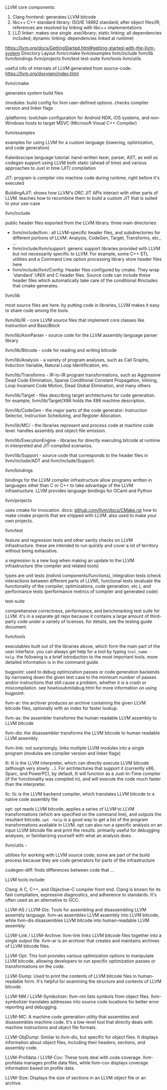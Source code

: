 LLVM core components:
1. Clang frontend: generates LLVM bitcode
2. libc++ C++ standard library: ISO/IE 14882 standard; after object files/IR, references are resolved by linking with libc++ implementations
3. LLD linker: makes one single .exe/library; static linking: all dependencies included; dynamic linking: dependencies linked at runtime)

https://llvm.org/docs/GettingStarted.html#getting-started-with-the-llvm-system
Directory Layout
llvm/cmake
llvm/examples
llvm/include
llvm/lib
llvm/bindings
llvm/projects
llvm/test
test-suite
llvm/tools
llvm/utils

useful info of internals of LLVM generated from source-code: https://llvm.org/doxygen/index.html 


llvm/cmake

generates system build files

/modules: build config for llvm user-defined options. checks compiler version and linker flags

/platforms: toolchain configuration for Android NDK, iOS systems, and non-Windows hosts to target MSVC (Microsoft Visual C++ Compiler)



llvm/examples

examples for using LLVM for a custom language (lowering, optimization, and code generation)

Kaleidoscope language tutorial: hand-written lexer, parser, AST, as well as codegen support using LLVM both static (ahead of time) and various approaches to Just in time (JIT) compilation

JIT: program is compiler into machine code during runtime, right before it's executed

BuildingAJIT: shows how LLVM's ORC JIT APIs interact with other parts of LLVM. teaches how to recombine them to build a custom JIT that is suited to your use-case




llvm/include

public header files exported from the LLVM library. three main directories:

- llvm/include/llvm : all LLVM-specific header files, and subdirectories for different portions of LLVM: Analysis, CodeGen, Target, Transforms, etc., ...
- llvm/include/llvm/support: generic support libraries provided with LLVM but not necessarily specific to LLVM. For example, some C++ STL utilities and a Command Line option processing library store header files here
- llvm/include/llvm/Config: Header files configured by cmake. They wrap 'standard' UNIX and C header files. Source code can include these header files which automatically take care of the conditional #includes that cmake generates.




llvm/lib

most source files are here. by putting code in libraries, LLVM makes it easy to share code among the tools.

llvm/lib/IR - core LLVM source files that implement core classes like Instruction and BasicBlock

llvm/lib/AsmParser - source code for the LLVM assembly language parser library

llvm/lib/Bitcode - code for reading and writing bitcode

llvm/lib/Analysis - a variety of program analyses, such as Call Graphs, Induction Variable, Natural Loop Identification, etc.

llvm/lib/Transforms - IR-to-IR program transformations, such as Aggressive Dead Code Elimination, Sparse Conditional Constant Propagation, Inlining, Loop Invariant Code Motion, Dead Global Elimination, and many others

llvm/lib/Target - files describing target architectures for code generation. for example, llvm/lib/Target/X86 holds the X86 machine description.

llvm/lib/CodeGen - the major parts of the code generator: Instruction Selector, Instruction Scheduling, and Register Allocation.

llvm/lib/MC/ - the libraries represent and process code at machine code level. handles assembly and object-file emission.

llvm/lib/ExecutionEngine - libraries for directly executing bitcode at runtime in interpreted and JIT-compiled scenarios.

llvm/lib/Support - source code that corresponds to the header files in llvm/include/ADT and llvm/include/Support.




llvm/bindings

bindings for the LLVM compiler infrastructure allow programs written in languages other than C or C++ to take advantage of the LLVM infrastructure. LLVM provides language bindings for OCaml and Python




llvm/projects

uses cmake for invocation. 
docs: [github.com/llvm/docs/CMake.rst](https://github.com/llvm/llvm-project/blob/main/llvm/docs/CMake.rst)
how to make cmake projects that are shipped with LLVM.
also used to make your own projects.




llvm/test

feature and regression tests and other sanity checks on LLVM infrastructure. these are intended to run quickly and cover a lot of territory without being exhaustive.

a regression is a new bug when making an update to the LLVM infrastructure (the compiler and related tools)

types are unit tests (individ components/functions), integration tests (check interactions between different parts of LLVM), functional tests (evaluate the functionality of the compiler, optimizations, code generation, etc.), and performance tests (performance metrics of compiler and generated code)




test-suite

comprehensive correctness, performance, and benchmarking test suite for LLVM. it's in a separate git repo because it contains a large amount of third-party code under a variety of licenses. for details, see the testing guide document.




llvm/tools

executables built out of the libraries above, which form the main part of the user interface. you can always get help for a tool by typing `tool_name - help`. the following is a brief introduction to the most important tools. more detailed information is in the command guide.

bugpoint: used to debug optimization passes or code generation backends by narrowing down the given test case to the minimum number of passes and/or instructions that still cause a problem, whether it is a crash or miscompilation. see howtosubmitabug.html for more information on using bugpoint.

llvm-ar: the archiver produces an archive containing the given LLVM bitcode files, optionally with an index for faster lookup.

llvm-as: the assembler transforms the human readable LLVM assembly to LLVM bitcode

llvm-dis: the disassembler transforms the LLVM bitcode to human readable LLVM assembly

llvm-link: not surprisingly, links multiple LLVM modules into a single program (modules are compiler version and linker flags)

lli: lli is the LLVM interpreter, which can directly execute LLVM bitcode (although very slowly ...). For architectures that support it (currently x86, Sparc, and PowerPC), by default, lli will function as a Just-In-Time compiler (if the functionality was compiled in), and will execute the code much faster than the interpreter.

llc: llc is the LLVM backend compiler, which translates LLVM bitcode to a native code assembly file

opt: opt reads LLVM bitcode, applies a series of LLVM to LLVM transformations (which are specified on the command line), and outputs the resultant bitcode. `opt -help` is a good way to get a list of the program transformations available in LLVM. opt can also run a specific analysis on an input LLVM bitcode file and print the results. primarily useful for debugging analyses, or familiarizing yourself with what an analysis does.




llvm/utils - 

utilities for working with LLVM source code; some are part of the build process because they are code generators for parts of the infrastructure

codegen-diff: finds differences between code that ...








LLVM tools include:

Clang: A C, C++, and Objective-C compiler front end. Clang is known for its fast compilation, expressive diagnostics, and adherence to standards. It's often used as an alternative to GCC.

LLVM-AS / LLVM-Dis: Tools for assembling and disassembling LLVM assembly language. llvm-as assembles LLVM assembly into LLVM bitcode, while llvm-dis disassembles LLVM bitcode into human-readable LLVM assembly.

LLVM-Link / LLVM-Archive: llvm-link links LLVM bitcode files together into a single output file. llvm-ar is an archiver that creates and maintains archives of LLVM bitcode files.

LLVM-Opt: This tool provides various optimization options to manipulate LLVM bitcode, allowing developers to run specific optimization passes or transformations on the code.

LLVM-Dump: Used to print the contents of LLVM bitcode files in human-readable form. It's helpful for examining the structure and contents of LLVM bitcode.

LLVM-NM / LLVM-Symbolizer: llvm-nm lists symbols from object files. llvm-symbolizer translates addresses into source code locations for better error reporting and debugging.

LLVM-MC: A machine code generation utility that assembles and disassembles machine code. It's a low-level tool that directly deals with machine instructions and object file formats.

LLVM-ObjDump: Similar to llvm-dis, but specific for object files. It displays information about object files, including their headers, sections, and assembly code.

LLVM-Profdata / LLVM-Cov: These tools deal with code coverage. llvm-profdata manages profile data files, while llvm-cov displays coverage information based on profile data.

LLVM-Size: Displays the size of sections in an LLVM object file or an archive.

